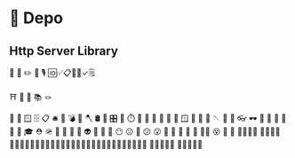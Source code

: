 🚂 Depo
=======

## Http Server Library






🧲 📎 ✏️ 📌 🎙
🆔✅📋📃📜✓🗒












⛩️ 🚂 📇 📚 🪢

🧿 💊 🪟  🗄️ 📋 🛎️  🧨 💣 🧲 🪓 🛢️ 🧯 🎛️ 🧭 ⏱️
📯 📅 🧮 🔗 🧷 📮 🪟 💈   🧶 🧵 🪡
 🦺 🧣 👓 🕶️ 💼 🎒 🧳
🎩 🧢 👒 🎓 ⛑️ 🪖 👑
🧠 🤖 👾 👽 👻 💩
🫥 😶 😐 🫤 😕
😮 🫢 🤔 🤫 🧐
🫠 😵‍💫 😵 😬 🤬
🧑‍🚒👩‍🚒
👩‍✈️🧑‍✈️👩‍🚀👩‍⚖️👩‍🔬🧑‍🔬🥷🧙‍♀️🧙🧙‍♂️🧝‍♀️🧝‍♂️🧌🧛‍♀️🧛🧛‍♂️🧟‍♀️🧟
🤷‍♀️🤷🤷‍♂️
🤦‍♀️🤦🤦‍♂️